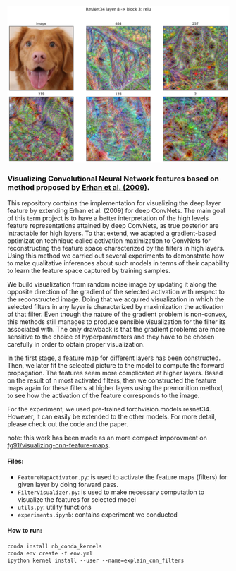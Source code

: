 ![](images/exmaple_result.png)
### Visualizing Convolutional Neural Network features based on method proposed by [Erhan et al. (2009)](https://www.researchgate.net/publication/265022827_Visualizing_Higher-Layer_Features_of_a_Deep_Network).

This repository contains the implementation for visualizing the deep layer feature by extending Erhan et al. (2009) for deep ConvNets. The main goal of this term project is to have a better interpretation of the high levels feature representations attained by deep ConvNets, as true posterior are intractable for high layers. To that extend, we adapted a gradient-based optimization technique called activation maximization to ConvNets for reconstructing the feature space characterized by the filters in high layers. Using this method we carried out several experiments to demonstrate how to make qualitative inferences about such models in terms of their capability to learn the feature space captured by training samples.

We build visualization from random noise image by updating it along the opposite direction of the gradient of the selected activation with respect to the reconstructed image. Doing that we acquired visualization in which the selected filters in any layer is characterized by maximization the activation of that filter. Even though the nature of the gradient problem is non-convex, this methods still manages to produce sensible visualization for the filter its associated with. The only drawback is that the gradient problems are more sensitive to the choice of hyperparameters and they have to be chosen carefully in order to obtain proper visualization.

In the first stage, a feature map for different layers has been constructed. Then, we later fit the selected picture to the model to compute the forward propagation. The features seem more complicated at higher layers. Based on the result of n most activated filters, then we constructed the feature maps again for these filters at higher layers using the premonition method, to see how the activation of the feature corresponds to the image.

For the experiment, we used pre-trained torchvision.models.resnet34. However, it can easily be extended to the other models. For more detail, please check out the code and the paper.

note: this work has been made as an more compact imporovment on [fg91/visualizing-cnn-feature-maps](https://github.com/fg91/visualizing-cnn-feature-maps).

#### Files: 
- ```FeatureMapActivator.py```: is used to activate the feature maps (filters) for given layer by doing forward pass.
- ```FilterVisualizer.py```: is used to make necessary computation to visualize the features for selected model
- ```utils.py```: utility functions
- ```experiments.ipynb```: contains experiment we conducted

#### How to run:
```
conda install nb_conda_kernels
conda env create -f env.yml
ipython kernel install --user --name=explain_cnn_filters
```
